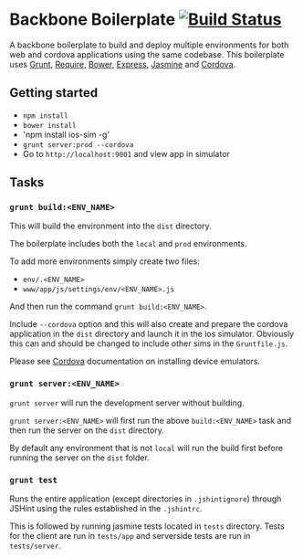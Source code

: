 # Backbone Boilerplate [![Build Status](https://travis-ci.org/mderrick/backbone-boilerplate.svg?branch=master)](https://travis-ci.org/mderrick/backbone-boilerplate)

A backbone boilerplate to build and deploy multiple environments for both web 
and cordova applications using the same codebase. This boilerplate uses 
[Grunt](http://gruntjs.com/), [Require](http://requirejs.org/), 
[Bower](http://bower.io/), [Express](http://expressjs.com/), 
[Jasmine](http://jasmine.github.io/) and [Cordova](http://cordova.apache.org/).

## Getting started

- `npm install`
- `bower install`
- 'npm install ios-sim -g'
- `grunt server:prod --cordova`
- Go to `http://localhost:9001` and view app in simulator

## Tasks

### `grunt build:<ENV_NAME>`

This will build the environment into the `dist` directory.

The boilerplate includes both the `local` and `prod` environments.

To add more environments simply create two files:
- `env/.<ENV_NAME>`
- `www/app/js/settings/env/<ENV_NAME>.js`

And then run the command `grunt build:<ENV_NAME>`.

Include `--cordova` option and this will also create and prepare the cordova 
application in the `dist` directory and launch it in the ios simulator.
Obviously this can and should be changed to include other sims in the `Gruntfile.js`.

Please see [Cordova](http://cordova.apache.org/) documentation on installing device emulators.


### `grunt server:<ENV_NAME>`

`grunt server` will run the development server without building.

`grunt server:<ENV_NAME>` will first run the above `build:<ENV_NAME>` task and 
then run the server on the `dist` directory.

By default any environment that is not `local` will run the build first before
running the server on the `dist` folder.


### `grunt test`

Runs the entire application (except directories in `.jshintignore`) through 
JSHint using the rules established in the `.jshintrc`.

This is followed by running jasmine tests located in `tests` directory. Tests 
for the client are run in `tests/app` and serverside tests are run in 
`tests/server`.